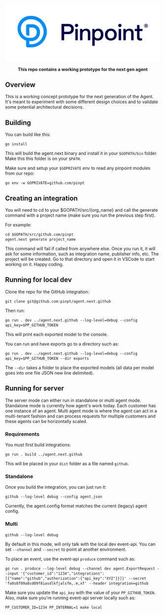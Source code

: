 <div align="center">
	<img width="500" src=".github/logo.svg" alt="pinpt-logo">
</div>

<p align="center" color="#6a737d">
	<strong>This repo contains a working prototype for the next gen agent</strong>
</p>


## Overview

This is a working concept prototype for the next generation of the Agent.  It's meant to experiment with some different design choices and to validate some potential architectural decisions.

## Building

You can build like this:

```
go install
```

This will build the agent.next binary and install it in your `$GOPATH/bin` folder. Make this this folder is on your `$PATH`.

Make sure and setup your `$GOPRIVATE` env to read any pinpoint modules from our repo:

```
go env -w GOPRIVATE=github.com/pinpt
```

## Creating an integration

You will need to cd to your $GOPATH/src/{org_name} and call the generate command with a project name (make sure you run the previous step first).

For example:

```
cd $GOPATH/src/github.com/pinpt
agent.next generate project_name
```

This command will fail if called from anywhere else. Once you run it, it will ask for some information, such as integration name, publisher info, etc.
The project will be created. Go to that directory and open it in VSCode to start working on it. Happy coding.

## Running for local dev

Clone the repo for the GitHub integration:

```
git clone git@github.com:pinpt/agent.next.github
```

Then run:

```
go run . dev ../agent.next.github --log-level=debug --config api_key=$PP_GITHUB_TOKEN
```

This will print each exported model to the console.

You can run and have exports go to a directory such as:

```
go run . dev ../agent.next.github --log-level=debug --config api_key=$PP_GITHUB_TOKEN --dir exports
```

The `--dir` takes a folder to place the exported models (all data per model goes into one file JSON new line delimited).

## Running for server

The server mode can either run in standalone or multi agent mode.  Standalone mode is currently how agent's work today.  Each customer has one instance of an agent.  Multi agent mode is where the agent can act in a multi-tenant fashion and can process requests for multiple customers and these agents can be horizontally scaled.

### Requirements

You must first build integrations:

```
go run . build ../agent.next.github
```

This will be placed in your `dist` folder as a file named `github`.

### Standalone

Once you build the integration, you can just run it:

```
github --log-level debug --config agent.json
```

Currently, the agent.config format matches the current (legacy) agent config.

### Multi

```
github --log-level debug
```

By default in this mode, will only talk with the local dev event-api. You can set `--channel` and `--secret` to point at another environment.

To place an event, use the event-api `produce` command such as:

```
go run . produce --log-level debug --channel dev agent.ExportRequest --input '{"customer_id":"1234","integrations":[{"name":"github","authorization":{"api_key":"XYZ"}}]}' --secret 'fa0s8f09a8sd09f8iasdlkfjalsfm,.m,xf' --header integration=github
```

Make sure you update the `api_key` with the value of your `PP_GITHUB_TOKEN`.  Also, make sure you're running event-api server locally such as:

```
PP_CUSTOMER_ID=1234 PP_INTERNAL=1 make local
```
